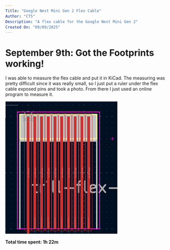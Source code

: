 ```yaml
---
Title: "Google Nest Mini Gen 2 Flex Cable"
Author: "CT5"
Description: "A flex cable for the Google Nest Mini Gen 2"
Created On: "09/09/2025"
---
```


# September 9th: Got the Footprints working!

I was able to measure the flex cable and put it in KiCad. The measuring was pretty difficult since it was really small, so I just put a ruler under the flex cable exposed pins and took a photo. From there I just used an online program to measure it.

![](https://github.com/Cherrytree56567/Google-Nest-Mini-Gen-2-Flex-Cable/raw/main/Demo/1.png?raw=true)

**Total time spent: 1h 22m**